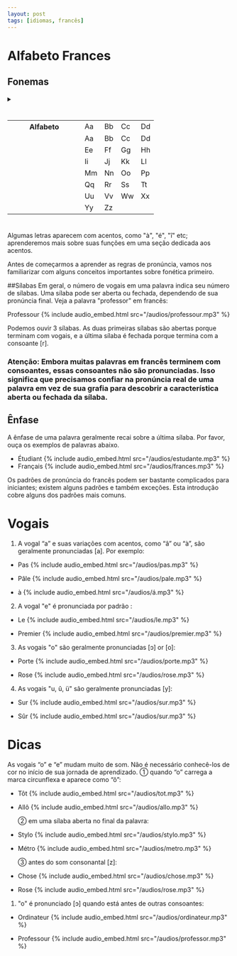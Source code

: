 ```yaml
---
layout: post
tags: [idiomas, francês]
---
```


# Alfabeto Frances
## Fonemas 

<details><summary><h5></h5></summary> <div> <p>Aa.</p>
{% include audio_embed.html src="/audios/Aa.mp3" %}
<br> <p>Bb</p>
{% include audio_embed.html src="/audios/Bb.mp3" %}
<p>Cc</p>
{% include audio_embed.html src="/audios/Cc.mp3" %}
<p>Dd</p>
{% include audio_embed.html src="/audios/Dd.mp3" %}
<p>Ee</p>
{% include audio_embed.html src="/audios/Ee.mp3" %}
<p>Ff</p>
{% include audio_embed.html src="/audios/Ff.mp3" %}
<p>Gg</p>
{% include audio_embed.html src="/audios/Gg.mp3" %}
<p>Hh</p>
{% include audio_embed.html src="/audios/Hh.mp3" %}
<p>Ii</p>
{% include audio_embed.html src="/audios/Ii.mp3" %}
<p>Jj</p>
{% include audio_embed.html src="/audios/Jj.mp3" %}
<p>Kk</p>
{% include audio_embed.html src="/audios/Kk.mp3" %}
<p>Ll</p>
{% include audio_embed.html src="/audios/Ll.mp3" %}
<p>Mm</p>
{% include audio_embed.html src="/audios/Mm.mp3" %}
<p>Nn</p>
{% include audio_embed.html src="/audios/Nn.mp3" %}
<p>Oo</p>
{% include audio_embed.html src="/audios/Oo.mp3" %}
<p>Pp</p>
{% include audio_embed.html src="/audios/Pp.mp3" %}
<p>Qq</p>
{% include audio_embed.html src="/audios/Qq.mp3" %}
<p>Rr</p>
{% include audio_embed.html src="/audios/Rr.mp3" %}
<p>Ss</p>
{% include audio_embed.html src="/audios/Ss.mp3" %}
<p>Tt</p>
{% include audio_embed.html src="/audios/Tt.mp3" %}
<p>Uu</p>
{% include audio_embed.html src="/audios/Uu.mp3" %}
<p>Vv</p>
{% include audio_embed.html src="/audios/Vv.mp3" %}
<p>Ww</p>
{% include audio_embed.html src="/audios/Ww.mp3" %}
<p>Xx</p>
{% include audio_embed.html src="/audios/Xx.mp3" %}
<p>Yy</p>
{% include audio_embed.html src="/audios/Yy.mp3" %}
<p>Zz</p>
{% include audio_embed.html src="/audios/Zz.mp3" %}
</div> </details>

<table style="table-layout: fixed; width: 100%;">
<tr>
    <th style="width: 150px;">Alfabeto</th>
    <td>Aa</td>
    <td>Bb</td>
    <td>Cc</td>
    <td>Dd</td>
  </tr>
  <tr>
    <td></td>
    <td>Aa</td>
    <td>Bb</td>
    <td>Cc</td>
    <td>Dd</td>
  </tr>
  <tr>
    <td></td>
    <td>Ee</td>
    <td>Ff</td>
    <td>Gg</td>
    <td>Hh</td>
  </tr>
  <tr>
    <td></td>
    <td>Ii</td>
    <td>Jj</td>
    <td>Kk</td>
    <td>Ll</td>
  </tr>
  <tr>
    <td></td>
    <td>Mm</td>
    <td>Nn</td>
    <td>Oo</td>
    <td>Pp</td>
  </tr>
  <tr>
    <td></td>
    <td>Qq</td>
    <td>Rr</td>
    <td>Ss</td>
    <td>Tt</td>
  </tr>
  <tr>
    <td></td>
    <td>Uu</td>
    <td>Vv</td>
    <td>Ww</td>
    <td>Xx</td>
  </tr>
  <tr>
    <td></td>
    <td>Yy</td>
    <td>Zz</td>
    <td></td>
    <td></td>
  </tr>
</table> 

# 
Algumas letras aparecem com acentos, como "à", "é", "î" etc; aprenderemos mais sobre suas funções em uma seção dedicada aos acentos.

Antes de começarmos a aprender as regras de pronúncia, vamos nos familiarizar com alguns conceitos importantes sobre fonética primeiro.

##Sílabas
 Em geral, o número de vogais em uma palavra indica seu número de sílabas. Uma sílaba pode ser aberta ou fechada, dependendo de sua pronúncia final. Veja a palavra "professor" em francês:
 
 Professour
{% include audio_embed.html src="/audios/professour.mp3" %}

Podemos ouvir 3 sílabas. As duas primeiras sílabas são abertas porque terminam com vogais, e a última sílaba é fechada porque termina com a consoante [r].

### Atenção: Embora muitas palavras em francês terminem com consoantes, essas consoantes não são pronunciadas. Isso significa que precisamos confiar na pronúncia real de uma palavra em vez de sua grafia para descobrir a característica aberta ou fechada da sílaba.

## Ênfase
A ênfase de uma palavra geralmente recai sobre a última sílaba. Por favor, ouça os exemplos de palavras abaixo.

- Étudiant
    {% include audio_embed.html src="/audios/estudante.mp3" %}
- Français
    {% include audio_embed.html src="/audios/frances.mp3" %} 

 Os padrões de pronúncia do francês podem ser bastante complicados para iniciantes; existem alguns padrões e também exceções. Esta introdução cobre alguns dos padrões mais comuns.

 # Vogais

 1. A vogal “a” e suas variações com acentos, como “â” ou “à”, são geralmente pronunciadas [a]. Por exemplo:
- Pas
    {% include audio_embed.html src="/audios/pas.mp3" %}
    
- Pâle
   {% include audio_embed.html src="/audios/pale.mp3" %}
    
- à
    {% include audio_embed.html src="/audios/á.mp3" %}

2. A vogal "e" é pronunciada por padrão :    
- Le
    {% include audio_embed.html src="/audios/le.mp3" %}
    
- Premier
    {% include audio_embed.html src="/audios/premier.mp3" %}
    
3. As vogais "o" são geralmente pronunciadas [ɔ] or [o]:
- Porte
    {% include audio_embed.html src="/audios/porte.mp3" %}
    
- Rose
    {% include audio_embed.html src="/audios/rose.mp3" %}

4. As vogais "u, û, ü" são geralmente pronunciadas [y]:
- Sur
    {% include audio_embed.html src="/audios/sur.mp3" %}
    
- Sûr
    {% include audio_embed.html src="/audios/sur.mp3" %}

# Dicas

As vogais “o” e “e” mudam muito de som. Não é necessário conhecê-los de cor no início de sua jornada de aprendizado.
① quando “o” carrega a marca circunflexa e aparece como “ô”:
- Tôt
    {% include audio_embed.html src="/audios/tot.mp3" %}
    
- Allô
    {% include audio_embed.html src="/audios/allo.mp3" %}

    ② em uma sílaba aberta no final da palavra:

- Stylo
    {% include audio_embed.html src="/audios/stylo.mp3" %}
    
- Métro
    {% include audio_embed.html src="/audios/metro.mp3" %}

    ③ antes do som consonantal [z]:

- Chose
    {% include audio_embed.html src="/audios/chose.mp3" %}
    
- Rose
     {% include audio_embed.html src="/audios/rose.mp3" %}

1. "o" é pronunciado [ɔ] quando está antes de outras consoantes:

- Ordinateur
      {% include audio_embed.html src="/audios/ordinateur.mp3" %}
    
- Professour
       {% include audio_embed.html src="/audios/professor.mp3" %}